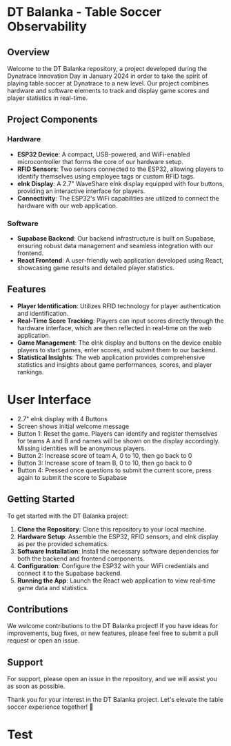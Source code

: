# DT Balanka - Table Soccer Observability

## Overview
Welcome to the DT Balanka repository, a project developed during the Dynatrace Innovation Day in January 2024 in order to take the spirit of playing table soccer at Dynatrace to a new level. Our project combines hardware and software elements to track and display game scores and player statistics in real-time.

## Project Components

### Hardware
- **ESP32 Device**: A compact, USB-powered, and WiFi-enabled microcontroller that forms the core of our hardware setup.
- **RFID Sensors**: Two sensors connected to the ESP32, allowing players to identify themselves using employee tags or custom RFID tags.
- **eInk Display**: A 2.7" WaveShare eInk display equipped with four buttons, providing an interactive interface for players.
- **Connectivity**: The ESP32's WiFi capabilities are utilized to connect the hardware with our web application.

### Software
- **Supabase Backend**: Our backend infrastructure is built on Supabase, ensuring robust data management and seamless integration with our frontend.
- **React Frontend**: A user-friendly web application developed using React, showcasing game results and detailed player statistics.

## Features

- **Player Identification**: Utilizes RFID technology for player authentication and identification.
- **Real-Time Score Tracking**: Players can input scores directly through the hardware interface, which are then reflected in real-time on the web application.
- **Game Management**: The eInk display and buttons on the device enable players to start games, enter scores, and submit them to our backend.
- **Statistical Insights**: The web application provides comprehensive statistics and insights about game performances, scores, and player rankings.

# User Interface

- 2.7" eInk display with 4 Buttons
- Screen shows initial welcome message
- Button 1: Reset the game. Players can identify and register themselves for teams A and B and names will be shown on the display accordingly. Missing identities will be anonymous players.
- Button 2: Increase score of team A, 0 to 10, then go back to 0
- Button 3: Increase score of team B, 0 to 10, then go back to 0
- Button 4: Pressed once questions to submit the current score, press again to submit the score to Supabase

## Getting Started

To get started with the DT Balanka project:

1. **Clone the Repository**: Clone this repository to your local machine.
2. **Hardware Setup**: Assemble the ESP32, RFID sensors, and eInk display as per the provided schematics.
3. **Software Installation**: Install the necessary software dependencies for both the backend and frontend components.
4. **Configuration**: Configure the ESP32 with your WiFi credentials and connect it to the Supabase backend.
5. **Running the App**: Launch the React web application to view real-time game data and statistics.

## Contributions

We welcome contributions to the DT Balanka project! If you have ideas for improvements, bug fixes, or new features, please feel free to submit a pull request or open an issue.

## Support

For support, please open an issue in the repository, and we will assist you as soon as possible.

Thank you for your interest in the DT Balanka project. Let's elevate the table soccer experience together! 🚀

# Test
